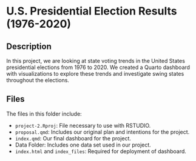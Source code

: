 # U.S. Presidential Election Results (1976-2020)

## Description

In this project, we are looking at state voting trends in the United States presidential elections from 1976 to 2020. We created a Quarto dashboard with visualizations to explore these trends and investigate swing states throughout the elections. 

## Files

The files in this folder include:

- `project-2.Rproj`: File necessary to use with RSTUDIO.
- `proposal.qmd`: Includes our original plan and intentions for the project. 
- `index.qmd`: Our final dashboard for the project.
- Data Folder: Includes one data set used in our project. 
- `index.html` and `index_files`: Required for deployment of dashboard.

